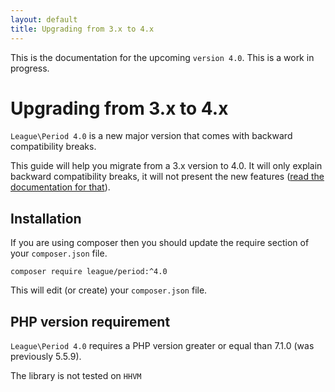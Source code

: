 ```yaml
---
layout: default
title: Upgrading from 3.x to 4.x
---
```


<p class="message-notice">This is the documentation for the upcoming <code>version 4.0</code>. This is a work in progress.</p>

# Upgrading from 3.x to 4.x

`League\Period 4.0` is a new major version that comes with backward compatibility breaks.

This guide will help you migrate from a 3.x version to 4.0. It will only explain backward compatibility breaks, it will not present the new features ([read the documentation for that](/4.0/)).

## Installation

If you are using composer then you should update the require section of your `composer.json` file.

~~~
composer require league/period:^4.0
~~~

This will edit (or create) your `composer.json` file.

## PHP version requirement

`League\Period 4.0` requires a PHP version greater or equal than 7.1.0 (was previously 5.5.9).

<p class="message-warning">The library is not tested on <code>HHVM</code></p>

